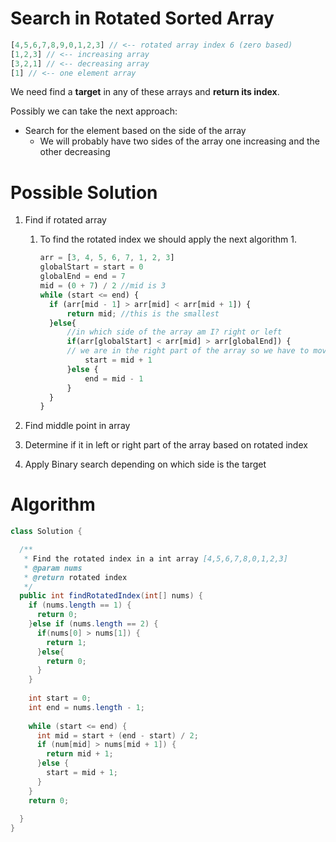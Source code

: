 # Search in Rotated Sorted Array

```javascript
[4,5,6,7,8,9,0,1,2,3] // <-- rotated array index 6 (zero based)
[1,2,3] // <-- increasing array
[3,2,1] // <-- decreasing array
[1] // <-- one element array
```
We need find a **target** in any of these arrays and **return its index**.

Possibly we can take the next approach:
- Search for the element based on the side of the array
  - We will probably have two sides of the array one increasing and the other decreasing

# Possible Solution

1. Find if rotated array
   1. To find the rotated index we should apply the next algorithm
      1. 
      ```javascript
      arr = [3, 4, 5, 6, 7, 1, 2, 3]
      globalStart = start = 0
      globalEnd = end = 7
      mid = (0 + 7) / 2 //mid is 3
      while (start <= end) {
        if (arr[mid - 1] > arr[mid] < arr[mid + 1]) {
            return mid; //this is the smallest
        }else{
            //in which side of the array am I? right or left
            if(arr[globalStart] < arr[mid] > arr[globalEnd]) {
            // we are in the right part of the array so we have to move towards the beginning
                start = mid + 1
            }else {
                end = mid - 1
            }
        }
      }
      ```
   
2. Find middle point in array
3. Determine if it in left or right part of the array based on rotated index
4. Apply Binary search depending on which side is the target

# Algorithm

```java
class Solution {

  /**
   * Find the rotated index in a int array [4,5,6,7,8,0,1,2,3]
   * @param nums
   * @return rotated index
   */
  public int findRotatedIndex(int[] nums) {
    if (nums.length == 1) {
      return 0;
    }else if (nums.length == 2) {
      if(nums[0] > nums[1]) {
        return 1;
      }else{
        return 0;
      }
    }
    
    int start = 0;
    int end = nums.length - 1;
    
    while (start <= end) {
      int mid = start + (end - start) / 2;
      if (num[mid] > nums[mid + 1]) {
        return mid + 1;
      }else {
        start = mid + 1;
      }
    }
    return 0;
    
  }
}

```